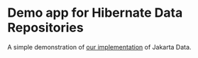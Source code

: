 Demo app for Hibernate Data Repositories
========================================
A simple demonstration of [our implementation](https://hibernate.org/repositories/) of Jakarta Data.
